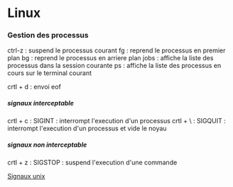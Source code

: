 # Linux

### Gestion des processus

ctrl-z : suspend le processus courant
fg : reprend le processus en premier plan
bg : reprend le processus en arriere plan
jobs : affiche la liste des processus dans la session courante
ps : affiche la liste des processus en cours sur le terminal courant



crtl + d : envoi eof

##### signaux interceptable
crtl + c : SIGINT : interrompt l'execution d'un processus
crtl + \ : SIGQUIT : interrompt l'execution d'un processus et vide le noyau

##### signaux non interceptable
crtl + z : SIGSTOP : suspend l'execution d'une commande

[Signaux unix](https://www.malekal.com/signaux-unix/)
